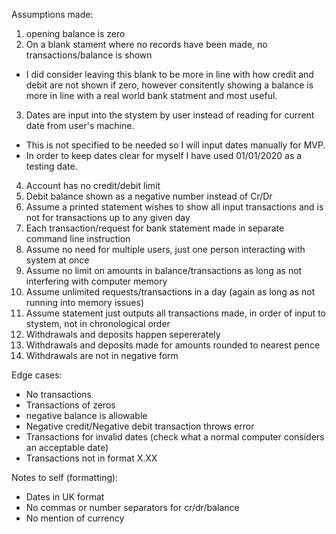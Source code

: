 Assumptions made:

1. opening balance is zero
2. On a blank stament where no records have been made, no transactions/balance is shown 
 - I did consider leaving this blank to be more in line with how credit and debit are not shown if zero, however consitently showing a balance is more in line with a real world bank statment and most useful.
 3. Dates are input into the stystem by user instead of reading for current date from user's machine. 
 - This is not specified to be needed so I will input dates manually for MVP. 
 - In order to keep dates clear for myself I have used 01/01/2020 as a testing date.
 4. Account has no credit/debit limit
 5. Debit balance shown as a negative number instead of Cr/Dr
 6. Assume a printed statement wishes to show all input transactions and is not for transactions up to any given day
 7. Each transaction/request for bank statement made in separate command line instruction
 8. Assume no need for multiple users, just one person interacting with system at once
 9. Assume no limit on amounts in balance/transactions as long as not interfering with computer memory
 10. Assume unlimited requests/transactions in a day (again as long as not running into memory issues)
 11. Assume statement just outputs all transactions made, in order of input to stystem, not in chronological order
 12. Withdrawals and deposits happen sepererately
 13. Withdrawals and deposits made for amounts rounded to nearest pence
 14. Withdrawals are not in negative form


 Edge cases:

 - No transactions 
 - Transactions of zeros
 - negative balance is allowable
 - Negative credit/Negative debit transaction throws error
 - Transactions for invalid dates (check what a normal computer considers an acceptable date)
 - Transactions not in format X.XX

 Notes to self (formatting):

 - Dates in UK format
 - No commas or number separators for cr/dr/balance
 - No mention of currency
